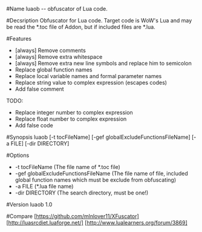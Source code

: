 #Name
luaob -- obfuscator of Lua code.

#Decsription
Obfuscator for Lua code. Target code is WoW's Lua and may be read the *.toc file of Addon, but if included files are *.lua.

#Features
* [always] Remove comments
* [always] Remove extra whitespace
* [always] Remove extra new line symbols and replace him to semicolon
* Replace global function names
* Replace local variable names and formal parameter names
* Replace string value to complex expression (escapes codes)
* Add false comment

TODO:
* Replace integer number to complex expression
* Replace float number to complex expression
* Add false code

#Synopsis
luaob [-t tocFileName] [-gef globalExcludeFunctionsFileName] [-a FILE] [-dir DIRECTORY]

#Options
* -t tocFileName (The file name of *.toc file)
* -gef globalExcludeFunctionsFileName (The file name of file, included global function names which must be exclude from obfuscating)
* -a FILE (*.lua file name)
* -dir DIRECTORY (The search directory, must be one!)

#Version
luaob 1.0

#Compare
[https://github.com/mlnlover11/XFuscator]
[http://luasrcdiet.luaforge.net/]
[http://www.lualearners.org/forum/3869]

